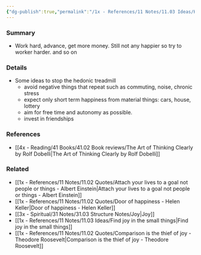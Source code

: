 ```yaml
---
{"dg-publish":true,"permalink":"/1x - References/11 Notes/11.03 Ideas/Hedonic Treadmill/","title":"Hedonic Treadmill","noteIcon":"","created":"2022-12-22T00:04:45.000+03:00","updated":"2024-02-14T20:18:31.023+03:00"}
---
```



### Summary
- Work hard, advance, get more money. Still not any happier so try to worker harder. and so on

### Details
- Some ideas to stop the hedonic treadmill
	- avoid negative things that repeat such as commuting, noise, chronic stress
	- expect only short term happiness from material things: cars, house, lottery
	- aim for free time and autonomy as possible.
	- invest in friendships

### References
- [[4x - Reading/41 Books/41.02 Book reviews/The Art of Thinking Clearly by Rolf Dobelli\|The Art of Thinking Clearly by Rolf Dobelli]]

### Related
- [[1x - References/11 Notes/11.02 Quotes/Attach your lives to a goal not people or things - Albert Einstein\|Attach your lives to a goal not people or things - Albert Einstein]]
- [[1x - References/11 Notes/11.02 Quotes/Door of happiness - Helen Keller\|Door of happiness - Helen Keller]]
- [[3x - Spiritual/31 Notes/31.03 Structure Notes/Joy\|Joy]]
- [[1x - References/11 Notes/11.03 Ideas/Find joy in the small things\|Find joy in the small things]]
- [[1x - References/11 Notes/11.02 Quotes/Comparison is the thief of joy - Theodore Roosevelt\|Comparison is the thief of joy - Theodore Roosevelt]]